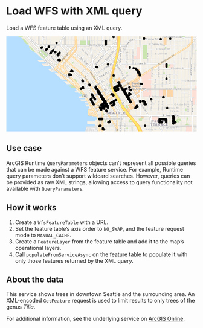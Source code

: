 # ﻿Load WFS with XML query

Load a WFS feature table using an XML query.

![](WfsXmlQuery.png)

## Use case

ArcGIS Runtime `QueryParameters` objects can’t represent all possible
queries that can be made against a WFS feature service. For example,
Runtime query parameters don’t support wildcard searches. However,
queries can be provided as raw XML strings, allowing access to query
functionality not available with `QueryParameters`.

## How it works

1.  Create a `WfsFeatureTable` with a URL.
2.  Set the feature table’s axis order to `NO_SWAP`, and the feature
    request mode to `MANUAL_CACHE`.
3.  Create a `FeatureLayer` from the feature table and add it to the
    map’s operational layers.
4.  Call `populateFromServiceAsync` on the feature table to populate it
    with only those features returned by the XML query.

## About the data

This service shows trees in downtown Seattle and the surrounding area.
An XML-encoded `GetFeature` request is used to limit results to only
trees of the genus *Tilia*.

For additional information, see the underlying service on [ArcGIS
Online](https://arcgisruntime.maps.arcgis.com/home/item.html?id=1b81d35c5b0942678140efc29bc25391).
